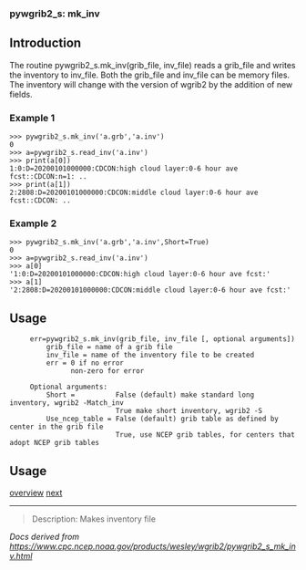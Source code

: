 ### pywgrib2_s: mk_inv

## Introduction

The routine pywgrib2_s.mk_inv(grib_file, inv_file) reads a grib_file and writes
the inventory to inv_file. Both the grib_file and inv_file can be memory files.
The inventory will change with the version of wgrib2 by the addition of new fields.

### Example 1

```
>>> pywgrib2_s.mk_inv('a.grb','a.inv')
0
>>> a=pywgrib2_s.read_inv('a.inv')
>>> print(a[0])
1:0:D=20200101000000:CDCON:high cloud layer:0-6 hour ave fcst::CDCON:n=1: ..
>>> print(a[1])
2:2808:D=20200101000000:CDCON:middle cloud layer:0-6 hour ave fcst::CDCON: ..
```

### Example 2

```
>>> pywgrib2_s.mk_inv('a.grb','a.inv',Short=True)
0
>>> a=pywgrib2_s.read_inv('a.inv')
>>> a[0]
'1:0:D=20200101000000:CDCON:high cloud layer:0-6 hour ave fcst:'
>>> a[1]
'2:2808:D=20200101000000:CDCON:middle cloud layer:0-6 hour ave fcst:'
```

## Usage

```
     err=pywgrib2_s.mk_inv(grib_file, inv_file [, optional arguments])
         grib_file = name of a grib file
         inv_file = name of the inventory file to be created
         err = 0 if no error
               non-zero for error

     Optional arguments:
         Short =          False (default) make standard long inventory, wgrib2 -Match_inv
                          True make short inventory, wgrib2 -S
         Use_ncep_table = False (default) grib table as defined by center in the grib file
                          True, use NCEP grib tables, for centers that adopt NCEP grib tables
```

## Usage

[overview](./pywgrib2_s.md)
[next](./pywgrib2_s_read_inv.md)

---

> Description: Makes inventory file

_Docs derived from <https://www.cpc.ncep.noaa.gov/products/wesley/wgrib2/pywgrib2_s_mk_inv.html>_
